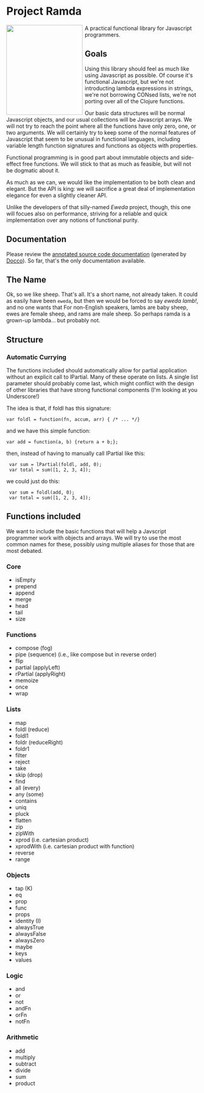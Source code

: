Project Ramda
=============

<img src="https://raw.github.com/CrossEye/ramda/master/logo/ramda_200x235.png" width="200" height="235" align="left" style="margin-right:6px;"/>
A practical functional library for Javascript programmers.



Goals
-----

Using this library should feel as much like using Javascript as possible.  Of course it's functional Javascript, but
we're not introducting lambda expressions in strings, we're not borrowing CONsed lists, we're not porting over all of
the Clojure functions.

Our basic data structures will be normal Javascript objects, and our usual collections will be Javascript arrays.  We
will not try to reach the point where all the functions have only zero, one, or two arguments.  We will certainly try
to keep some of the normal features of Javascript that seem to be unusual in functional languages, including variable
length function signatures and functions as objects with properties.

Functional programming is in good part about immutable objects and side-effect free functions.  We will stick to that
as much as feasible, but will not be dogmatic about it.

As much as we can, we would like the implementation to be both clean and elegant.  But the API is king: we will
sacrifice a great deal of implementation elegance for even a slightly cleaner API.

Unlike the developers of that silly-named _Eweda_ project, though, this one will focues also on performance, striving
for a reliable and quick implementation over any notions of functional purity.


Documentation
-------------

Please review the [annotated source code documentation](https://rawgithub.com/CrossEye/ramda/master/docs/ramda.html) 
(generated by [Docco](http://jashkenas.github.io/docco/)). 
So far, that's the only documentation available.


The Name
--------

Ok, so we like sheep.  That's all.  It's a short name, not already taken.  It could as easily have been `eweda`, but
then we would be forced to say _eweda lamb!_, and no one wants that  For non-English speakers, lambs are baby
sheep, ewes are female sheep, and rams are male sheep.  So perhaps ramda is a grown-up lambda... but probably not.



Structure
---------

### Automatic Currying ###

The functions included should automatically allow for partial application without an explicit call to lPartial.  Many of
these operate on lists.  A single list parameter should probably come last, which might conflict with the design of
other libraries that have strong functional components (I'm looking at you Underscore!)

The idea is that, if foldl has this signature:

    var foldl = function(fn, accum, arr) { /* ... */}

and we have this simple function:

    var add = function(a, b) {return a + b;};

then, instead of having to manually call lPartial like this:

     var sum = lPartial(foldl, add, 0);
     var total = sum([1, 2, 3, 4]);

we could just do this:

     var sum = foldl(add, 0);
     var total = sum([1, 2, 3, 4]);



Functions included
-------------------

We want to include the basic functions that will help a Javscript programmer work with objects and arrays.  We will try
to use the most common names for these, possibly using multiple aliases for those that are most debated.

### Core ###

  * isEmpty
  * prepend
  * append
  * merge
  * head
  * tail
  * size

### Functions ###

  * compose (fog)
  * pipe (sequence) (i.e., like compose but in reverse order)
  * flip
  * partial (applyLeft)
  * rPartial (applyRight)
  * memoize
  * once
  * wrap

### Lists ###

  * map
  * foldl (reduce)
  * foldl1
  * foldr (reduceRight)
  * foldr1
  * filter
  * reject
  * take
  * skip (drop)
  * find
  * all (every)
  * any (some)
  * contains
  * uniq
  * pluck
  * flatten
  * zip
  * zipWith
  * xprod (i.e. cartesian product)
  * xprodWith (i.e. cartesian product with function)
  * reverse
  * range

### Objects ###

  * tap (K)
  * eq
  * prop
  * func
  * props
  * identity (I)
  * alwaysTrue
  * alwaysFalse
  * alwaysZero
  * maybe
  * keys
  * values

### Logic ###

  * and
  * or
  * not
  * andFn
  * orFn
  * notFn

### Arithmetic ###

  * add
  * multiply
  * subtract
  * divide
  * sum
  * product
